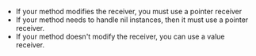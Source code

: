 * If your method modifies the receiver, you must use a pointer receiver
* If your method needs to handle nil instances, then it must use a pointer receiver.
* If your method doesn't modify the receiver, you can use a value receiver.